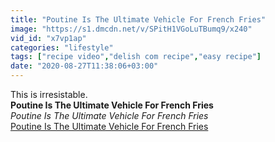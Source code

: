 ```yaml
---
title: "Poutine Is The Ultimate Vehicle For French Fries"
image: "https://s1.dmcdn.net/v/SPitH1VGoLuTBumq9/x240"
vid_id: "x7vp1ap"
categories: "lifestyle"
tags: ["recipe video","delish com recipe","easy recipe"]
date: "2020-08-27T11:38:06+03:00"
---
```

This is irresistable.<br><b>Poutine Is The Ultimate Vehicle For French Fries</b><br> <i>Poutine Is The Ultimate Vehicle For French Fries</i><br> <u>Poutine Is The Ultimate Vehicle For French Fries</u>
